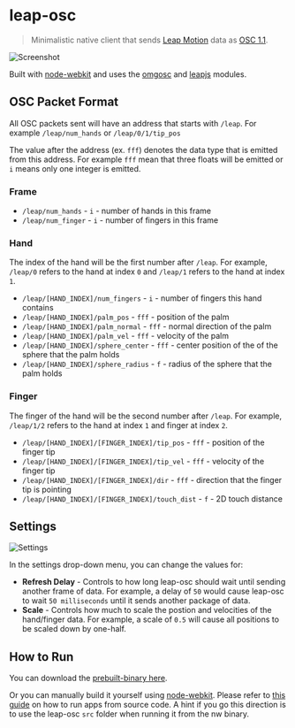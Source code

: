 leap-osc
========

> Minimalistic native client that sends [Leap Motion](https://www.leapmotion.com/) data as [OSC 1.1](http://opensoundcontrol.org/).


![Screenshot](http://i.imgur.com/h02EPqQ.png)

Built with [node-webkit](https://github.com/rogerwang/node-webkit) and uses the [omgosc](https://github.com/deanm/omgosc) and [leapjs](https://github.com/leapmotion/leapjs) modules.

## OSC Packet Format

All OSC packets sent will have an address that starts with `/leap`. For example `/leap/num_hands` or `/leap/0/1/tip_pos`

The value after the address (ex. `fff`) denotes the data type that is emitted from this address. For example `fff` mean that three floats will be emitted or `i` means only one integer is emitted.

### Frame

* `/leap/num_hands` - `i`  - number of hands in this frame
* `/leap/num_finger` - `i`  - number of fingers in this frame

### Hand

The index of the hand will be the first number after `/leap`. For example, `/leap/0` refers to the hand at index `0` and `/leap/1` refers to the hand at index `1`.

* `/leap/[HAND_INDEX]/num_fingers` - `i` - number of fingers this hand contains
* `/leap/[HAND_INDEX]/palm_pos` - `fff` - position of the palm
* `/leap/[HAND_INDEX]/palm_normal` - `fff` - normal direction of the palm
* `/leap/[HAND_INDEX]/palm_vel` - `fff` - velocity of the palm
* `/leap/[HAND_INDEX]/sphere_center` - `fff` - center position of the of the sphere that the palm holds
* `/leap/[HAND_INDEX]/sphere_radius` - `f` - radius of the sphere that the palm holds

### Finger

The finger of the hand will be the second number after `/leap`. For example, `/leap/1/2` refers to the hand at index `1` and finger at index `2`.

* `/leap/[HAND_INDEX]/[FINGER_INDEX]/tip_pos` - `fff` - position of the finger tip
* `/leap/[HAND_INDEX]/[FINGER_INDEX]/tip_vel` - `fff` - velocity of the finger tip
* `/leap/[HAND_INDEX]/[FINGER_INDEX]/dir` - `fff` - direction that the finger tip is pointing
* `/leap/[HAND_INDEX]/[FINGER_INDEX]/touch_dist` - `f` - 2D touch distance


## Settings

![Settings](http://i.imgur.com/oHCOS52.png)

In the settings drop-down menu, you can change the values for:

* **Refresh Delay** - Controls to how long leap-osc should wait until sending another frame of data. For example, a delay of `50` would cause leap-osc to wait `50 milliseconds` until it sends another package of data.
* **Scale** - Controls how much to scale the postion and velocities of the hand/finger data. For example, a scale of `0.5` will cause all positions to be scaled down by one-half.


## How to Run

You can download the [prebuilt-binary here](https://github.com/eddietree/leap-osc/releases/tag/0.1).

Or you can manually build it yourself using [node-webkit](https://github.com/rogerwang/node-webkit). Please refer to [this guide](https://github.com/rogerwang/node-webkit/wiki/How-to-run-apps) on how to run apps from source code. A hint if you go this direction is to use the leap-osc `src` folder when running it from the nw binary.

